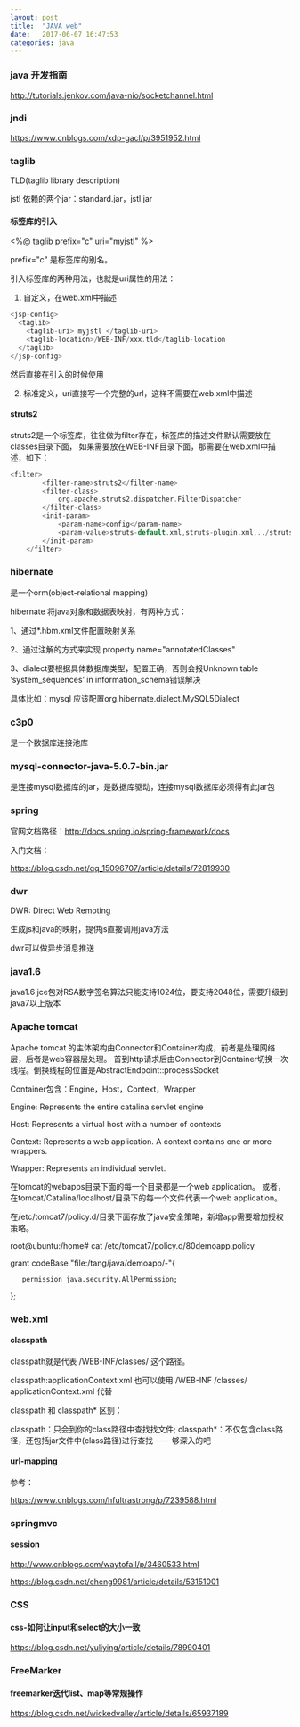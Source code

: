 ```yaml
---
layout: post
title:  "JAVA web"
date:   2017-06-07 16:47:53
categories: java
---
```

### java 开发指南

http://tutorials.jenkov.com/java-nio/socketchannel.html

### jndi

https://www.cnblogs.com/xdp-gacl/p/3951952.html

### taglib

TLD(taglib library description)

jstl 依赖的两个jar：standard.jar，jstl.jar

#### 标签库的引入

<%@ taglib prefix="c" uri="myjstl" %>

prefix="c" 是标签库的别名。

引入标签库的两种用法，也就是uri属性的用法：

1) 自定义，在web.xml中描述

```c
<jsp-config>
  <taglib>
    <taglib-uri> myjstl </taglib-uri>
	<taglib-location>/WEB-INF/xxx.tld</taglib-location
  </taglib>
</jsp-config>
```

然后直接在引入的时候使用

2) 标准定义，uri直接写一个完整的url，这样不需要在web.xml中描述

#### struts2

struts2是一个标签库，往往做为filter存在，标签库的描述文件默认需要放在classes目录下面，
如果需要放在WEB-INF目录下面，那需要在web.xml中描述，如下：
```c
<filter>
		<filter-name>struts2</filter-name>
		<filter-class>
			org.apache.struts2.dispatcher.FilterDispatcher
		</filter-class>
		<init-param>  
            <param-name>config</param-name>  
            <param-value>struts-default.xml,struts-plugin.xml,../struts.xml,../struts_config.xml</param-value>  
        </init-param> 
	</filter>
```

### hibernate

是一个orm(object-relational mapping)

hibernate 将java对象和数据表映射，有两种方式：

1、通过*.hbm.xml文件配置映射关系

2、通过注解的方式来实现 property name="annotatedClasses"

3、dialect要根据具体数据库类型，配置正确，否则会报Unknown table ‘system_sequences’ in information_schema错误解决

具体比如：mysql 应该配置<property name="dialect">org.hibernate.dialect.MySQL5Dialect</property>

### c3p0

是一个数据库连接池库

### mysql-connector-java-5.0.7-bin.jar

是连接mysql数据库的jar，是数据库驱动，连接mysql数据库必须得有此jar包

### spring

官网文档路径：http://docs.spring.io/spring-framework/docs

入门文档：

https://blog.csdn.net/qq_15096707/article/details/72819930

### dwr

DWR: Direct Web Remoting

生成js和java的映射，提供js直接调用java方法

dwr可以做异步消息推送

### java1.6

java1.6 jce包对RSA数字签名算法只能支持1024位，要支持2048位，需要升级到java7以上版本


### Apache tomcat

Apache tomcat 的主体架构由Connector和Container构成，前者是处理网络层，后者是web容器层处理。
首到http请求后由Connector到Container切换一次线程。倒换线程的位置是AbstractEndpoint::processSocket

Container包含：Engine，Host，Context，Wrapper

Engine: Represents the entire catalina servlet engine

Host: Represents a virtual host with a number of contexts

Context: Represents a web application. A context contains one or more wrappers.

Wrapper: Represents an individual servlet.

在tomcat的webapps目录下面的每一个目录都是一个web application。
或者，在tomcat/Catalina/localhost/目录下的每一个文件代表一个web application。

在/etc/tomcat7/policy.d/目录下面存放了java安全策略，新增app需要增加授权策略。

root@ubuntu:/home# cat /etc/tomcat7/policy.d/80demoapp.policy 

grant codeBase "file:/tang/java/demoapp/-"{

       permission java.security.AllPermission;
	   
};

### web.xml

#### classpath

classpath就是代表 /WEB-INF/classes/  这个路径。

classpath:applicationContext.xml  也可以使用  /WEB-INF /classes/ applicationContext.xml  代替

classpath 和 classpath* 区别：

classpath：只会到你的class路径中查找找文件;
classpath*：不仅包含class路径，还包括jar文件中(class路径)进行查找 ---- 够深入的吧

#### url-mapping

参考：

https://www.cnblogs.com/hfultrastrong/p/7239588.html

### springmvc

#### session

http://www.cnblogs.com/waytofall/p/3460533.html

https://blog.csdn.net/cheng9981/article/details/53151001

### CSS

#### css-如何让input和select的大小一致

https://blog.csdn.net/yuliying/article/details/78990401

### FreeMarker

#### freemarker迭代list、map等常规操作

https://blog.csdn.net/wickedvalley/article/details/65937189
